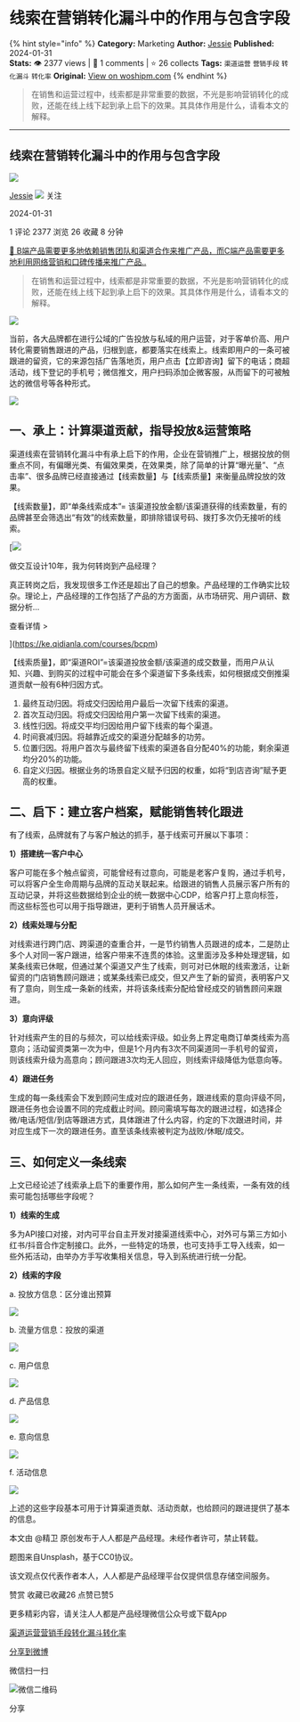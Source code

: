 # 线索在营销转化漏斗中的作用与包含字段
{% hint style="info" %}
**Category:** Marketing
**Author:** [Jessie](https://www.woshipm.com/u/812972)
**Published:** 2024-01-31  
**Stats:** 👁️ 2377 views | 💬 1 comments | ⭐ 26 collects
**Tags:** `渠道运营` `营销手段` `转化漏斗` `转化率`
**Original:** [View on woshipm.com](https://www.woshipm.com/marketing/5986024.html)
{% endhint %}
> 在销售和运营过程中，线索都是非常重要的数据，不光是影响营销转化的成败，还能在线上线下起到承上启下的效果。其具体作用是什么，请看本文的解释。

---

## 线索在营销转化漏斗中的作用与包含字段

[![](https://static.woshipm.com/WX_U_201812_20181221154836_4205.jpg?imageView2/1/w/72/h/72/q/100)](https://www.woshipm.com/u/812972)

[Jessie](https://www.woshipm.com/u/812972) ![](https://static.woshipm.com/tag/1101_1@2x.png) 关注

2024-01-31

1 评论 2377 浏览 26 收藏 8 分钟

[🔗 B端产品需要更多地依赖销售团队和渠道合作来推广产品，而C端产品需要更多地利用网络营销和口碑传播来推广产品..](https://ke.qidianla.com/courses/bcpm)

> 在销售和运营过程中，线索都是非常重要的数据，不光是影响营销转化的成败，还能在线上线下起到承上启下的效果。其具体作用是什么，请看本文的解释。

![](https://image.woshipm.com/2023/04/13/fb61d27e-d9dd-11ed-8440-00163e0b5ff3.jpg)

当前，各大品牌都在进行公域的广告投放与私域的用户运营，对于客单价高、用户转化需要销售跟进的产品，归根到底，都要落实在线索上。线索即用户的一条可被跟进的留资，它的来源包括广告落地页，用户点击【立即咨询】留下的电话；商超活动，线下登记的手机号；微信推文，用户扫码添加企微客服，从而留下的可被触达的微信号等各种形式。

![](https://image.woshipm.com/2024/01/30/c55963b2-bf20-11ee-aa00-00163e0b5ff3.png)

## 一、承上：计算渠道贡献，指导投放&运营策略

渠道线索在营销转化漏斗中有承上启下的作用，企业在营销推广上，根据投放的侧重点不同，有偏曝光类、有偏效果类，在效果类，除了简单的计算“曝光量”、“点击率”、很多品牌已经直接通过【线索数量】与【线索质量】来衡量品牌投放的效果。

【线索数量】，即“单条线索成本”= 该渠道投放金额/该渠道获得的线索数量，有的品牌甚至会筛选出“有效”的线索数量，即排除错误号码、拨打多次仍无接听的线索。

[![](https://image.woshipm.com/2023/08/02/769bf6f4-30e6-11ee-b3cb-00163e0b5ff3.png)

做交互设计10年，我为何转岗到产品经理？

真正转岗之后，我发现很多工作还是超出了自己的想象。产品经理的工作确实比较杂。理论上，产品经理的工作包括了产品的方方面面，从市场研究、用户调研、数据分析...

查看详情 >

](https://ke.qidianla.com/courses/bcpm)

【线索质量】，即“渠道ROI”=该渠道投放金额/该渠道的成交数量，而用户从认知、兴趣、到购买的过程中可能会在多个渠道留下多条线索，如何根据成交倒推渠道贡献一般有6种归因方式。

1.  最终互动归因。将成交归因给用户最后一次留下线索的渠道。
2.  首次互动归因。将成交归因给用户第一次留下线索的渠道。
3.  线性归因。将成交平均归因给用户留下线索的每个渠道。
4.  时间衰减归因。将越靠近成交的渠道分配越多的功劳。
5.  位置归因。将用户首次与最终留下线索的渠道各自分配40%的功能，剩余渠道均分20%的功能。
6.  自定义归因。根据业务的场景自定义赋予归因的权重，如将“到店咨询”赋予更高的权重。

## 二、启下：建立客户档案，赋能销售转化跟进

有了线索，品牌就有了与客户触达的抓手，基于线索可开展以下事项：

**1）搭建统一客户中心**

客户可能在多个触点留资，可能曾经有过意向，可能是老客户复购，通过手机号，可以将客户全生命周期与品牌的互动关联起来。给跟进的销售人员展示客户所有的互动记录，并将这些数据给到企业的统一数据中心CDP，给客户打上意向标签，而这些标签也可以用于指导跟进，更利于销售人员开展话术。

**2）线索处理与分配**

对线索进行跨门店、跨渠道的查重合并，一是节约销售人员跟进的成本，二是防止多个人对同一客户跟进，给客户带来不连贯的体验。这里面涉及多种处理逻辑，如某条线索已休眠，但通过某个渠道又产生了线索，则可对已休眠的线索激活，让新留资的门店销售顾问跟进；或某条线索已成交，但又产生了新的留资，表明客户又有了意向，则生成一条新的线索，并将该条线索分配给曾经成交的销售顾问来跟进。

**3）意向评级**

针对线索产生的目的与频次，可以给线索评级。如业务上界定电商订单类线索为高意向；活动留资类第一次为中，但是1个月内有3次不同渠道同一手机号的留资，则该线索升级为高意向；顾问跟进3次均无人回应，则线索评级降低为低意向等。

**4）跟进任务**

生成的每一条线索会下发到顾问生成对应的跟进任务，跟进线索的意向评级不同，跟进任务也会设置不同的完成截止时间。顾问需填写每次的跟进过程，如选择企微/电话/短信/到店等跟进方式，具体跟进了什么内容，约定的下次跟进时间，并对应生成下一次的跟进任务。直至该条线索被判定为战败/休眠/成交。

## 三、如何定义一条线索

上文已经论述了线索承上启下的重要作用，那么如何产生一条线索，一条有效的线索可能包括哪些字段呢？

**1）线索的生成**

多为API接口对接，对内可平台自主开发对接渠道线索中心，对外可与第三方如小红书/抖音合作定制接口。此外，一些特定的场景，也可支持手工导入线索，如一些外拓活动，由举办方手写收集相关信息，导入到系统进行统一分配。

**2）线索的字段**

a. 投放方信息：区分谁出预算

![](https://image.woshipm.com/2024/01/30/d314c7a8-bf20-11ee-aa00-00163e0b5ff3.jpg)

b. 流量方信息：投放的渠道

![](https://image.woshipm.com/2024/01/30/e4a398dc-bf20-11ee-aa00-00163e0b5ff3.jpg)

c. 用户信息

![](https://image.woshipm.com/2024/01/30/ed1101ee-bf20-11ee-af93-00163e0b5ff3.jpg)

d. 产品信息

![](https://image.woshipm.com/2024/01/30/f5b743bc-bf20-11ee-aa00-00163e0b5ff3.jpg)

e. 意向信息

![](https://image.woshipm.com/2024/01/30/22538d72-bf21-11ee-af93-00163e0b5ff3.jpg)

f. 活动信息

![](https://image.woshipm.com/2024/01/30/2fc6cd70-bf21-11ee-af93-00163e0b5ff3.jpg)

上述的这些字段基本可用于计算渠道贡献、活动贡献，也给顾问的跟进提供了基本的信息。

本文由 @精卫 原创发布于人人都是产品经理。未经作者许可，禁止转载。

题图来自Unsplash，基于CC0协议。

该文观点仅代表作者本人，人人都是产品经理平台仅提供信息存储空间服务。

赞赏 收藏已收藏26 点赞已赞5

更多精彩内容，请关注人人都是产品经理微信公众号或下载App

[渠道运营](https://www.woshipm.com/tag/%e6%b8%a0%e9%81%93%e8%bf%90%e8%90%a5)[营销手段](https://www.woshipm.com/tag/%e8%90%a5%e9%94%80%e6%89%8b%e6%ae%b5)[转化漏斗](https://www.woshipm.com/tag/%e8%bd%ac%e5%8c%96%e6%bc%8f%e6%96%97)[转化率](https://www.woshipm.com/tag/%e8%bd%ac%e5%8c%96%e7%8e%87)

[分享到微博](https://service.weibo.com/share/share.php?appkey=2775287854&title=线索在营销转化漏斗中的作用与包含字段&url=https://www.woshipm.com/marketing/5986024.html&pic=https://image.woshipm.com/2023/04/13/fb61d27e-d9dd-11ed-8440-00163e0b5ff3.jpg)

微信扫一扫

![微信二维码](https://api.pwmqr.com/qrcode/create/?url=https://www.woshipm.com/marketing/5986024.html)

分享